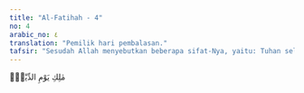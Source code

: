 ```yaml
---
title: "Al-Fatihah - 4"
no: 4
arabic_no: ٤
translation: "Pemilik hari pembalasan."
tafsir: "Sesudah Allah menyebutkan beberapa sifat-Nya, yaitu: Tuhan seluruh alam, Yang Maha Pengasih, Maha Penyayang, maka diiringi-Nya dengan menyebutkan satu sifat-Nya lagi, yaitu \"menguasai hari pembalasan\". Penyebutan ayat ini dimaksudkan agar kekuasaan Allah atas alam ini tak terhenti sampai di dunia ini saja, tetapi terus berkelanjutan sampai hari akhir.\n\nAda dua macam bacaan berkenaan dengan Malik. Pertama, dengan memanjangkan ma, dan kedua dengan memendekkannya. Menurut bacaan yang pertama, Malik artinya \"Yang memiliki\" (Yang empunya). Sedang menurut bacaan yang kedua, artinya \"Raja\". Kedua bacaan itu benar.\n\nBaik menurut bacaan yang pertama ataupun bacaan yang kedua, dapat dipahami dari kata itu arti \"berkuasa\" dan bertindak dengan sepenuhnya. Sebab itulah diterjemahkan dengan \"Yang menguasai\". \"Yaum\" artinya hari, tetapi yang dimaksud di sini ialah waktu secara mutlak.\n\nAd-din banyak artinya, di antaranya: (1) perhitungan, (2) ganjaran, pembalasan, (3) patuh, (4) menundukkan, dan (5) syariat, agama. Yang selaras di sini ialah dengan arti \"pembalasan\". Jadi, Maliki yaumiddin maksudnya \"Allah itulah yang berkuasa dan yang dapat bertindak dengan sepenuhnya terhadap semua makhluk-Nya pada hari pembalasan.\"\n\nSebetulnya pada hari kemudian itu banyak hal yang terjadi, yaitu Kiamat, kebangkitan, berkumpul, perhitungan, pembalasan, tetapi pembalasan sajalah yang disebut oleh Allah di sini, karena itulah yang terpenting. Yang lain dari itu, umpamanya kiamat, kebangkitan dan seterusnya, merupakan pendahuluan dari pembalasan, apalagi untuk targib dan tarhib (menggalakkan dan menakut-nakuti), penyebutan \"hari pembalasan\" itu lebih tepat.\n\nHari Akhirat Menurut Pendapat Akal (Filsafat)\n\nKepercayaan tentang adanya hari akhirat, yang di hari itu akan diadakan perhitungan terhadap perbuatan manusia pada masa hidupnya dan diadakan pembalasan yang setimpal, adalah suatu kepercayaan yang sesuai dengan akal. Sebab itu adanya hidup yang lain, sesudah hidup di dunia ini, bukan saja ditetapkan oleh agama, tetapi juga ditunjukkan oleh akal.\n\nSeseorang yang mau berpikir tentu akan merasa bahwa hidup di dunia ini belumlah sempurna, perlu disambung dengan hidup yang lain. Alangkah banyaknya orang yang teraniaya hidup di dunia ini telah pulang ke rahmatullah sebelum mendapat keadilan. Alangkah banyaknya orang yang berjasa kecil atau besar, belum mendapat penghargaan atas jasanya. Alangkah banyaknya orang yang telah berusaha, memeras keringat, membanting tulang, tetapi belum sempat lagi merasakan buah usahanya itu. Sebaliknya, alangkah banyaknya penjahat, penganiaya, pembuat onar, yang tak dapat dijangkau oleh pengadilan di dunia ini. Lebih-lebih kalau yang melakukan kejahatan atau aniaya itu orang yang berkuasa sebagai raja, pembesar dan lain-lain. Maka biarpun kejahatan dan aniaya itu telah merantai bangsa seluruhnya, tidaklah akan digugat orang, malah dia tetap dipuja dan dihormati. Maka, dimanakah akan didapat keadilan itu, seandainya nanti tidak ada mahkamah yang lebih tinggi, Mahkamah Allah di hari kemudian?\n\nSebab itu, para pemikir dari zaman dahulu telah ada yang sampai kepada kepercayaan tentang adanya hari akhirat itu, semata-mata dengan jalan berpikir, antara lain Pitagoras. Filsuf ini berpendapat bahwa hidup di dunia ini merupakan bekal hidup yang abadi di akhirat kelak. Sebab itu sejak dari dunia hendaklah orang bersedia untuk hidup yang abadi. Sokrates, Plato dan Aristoteles berpendapat, \"Jiwa yang baik akan merasakan kenikmatan dan kelezatan di akhirat, tetapi bukan kelezatan kebendaan, karena kelezatan kebendaan itu terbatas dan mendatangkan bosan dan jemu. Hanya kelezatan rohani, yang betapa pun banyak dan lamanya, tidak menyebabkan bosan dan jemu.\" \n\nKepercayaan Masyarakat Arab Sebelum Islam tentang Hari Akhirat\n\nDi antara masyarakat Arab sebelum Islam terdapat beberapa pemikir dan pujangga yang telah mempercayai adanya hari kemudian, seperti Zuhair bin Abi Sulma yang meninggal dunia setahun sebelum Nabi Muhammad saw diutus Allah sebagai rasul. \n\nAda pula di antara mereka yang tidak mempercayai adanya hari kemudian. Dengarlah apa yang dikatakan oleh salah seorang penyair mereka: \"Hidup, sesudah itu mati, sesudah itu dibangkitkan lagi, itulah cerita dongeng, hai fulan.\" Karena itu, datanglah agama Islam, membawa kepastian tentang adanya hari kemudian. Pada hari itu akan dihisab semua perbuatan yang telah dikerjakan manusia selama hidupnya, besar atau kecil. Allah berfirman:\n\n(7) Maka barang siapa mengerjakan kebaikan seberat zarrah, niscaya dia akan melihat (balasan)nya, (8) dan barang siapa mengerjakan kejahatan seberat zarrah, niscaya dia akan melihat (balasan)nya. (az-Zalzalah/99: 7-8)\n\nTidak sedikit ayat di dalam Al-Qur'an yang menjelaskan bahwa di antara mereka memang banyak yang tidak percaya adanya hari akhirat; hidup hanya di dunia, setelah itu selesai (al-An'am/6: 29 ; al-Mu'minun/23: 37). Mereka berkata, bila seorang bapak mati, maka lahir anak, bila suatu bangsa punah, maka datang bangsa lain. Mereka tidak percaya, bahwa sesudah mati manusia masih akan hidup kembali (Hud/11: 7; al-Isra'/17: 49) dan banyak lagi ayat senada yang menggambarkan pendirian demikian. Di dalam sejarah pemikiran tercatat bahwa sejak dahulu kala banyak anggapan yang demikian itu."
---
```

مٰلِكِ يَوْمِ الدِّيْنِۗ